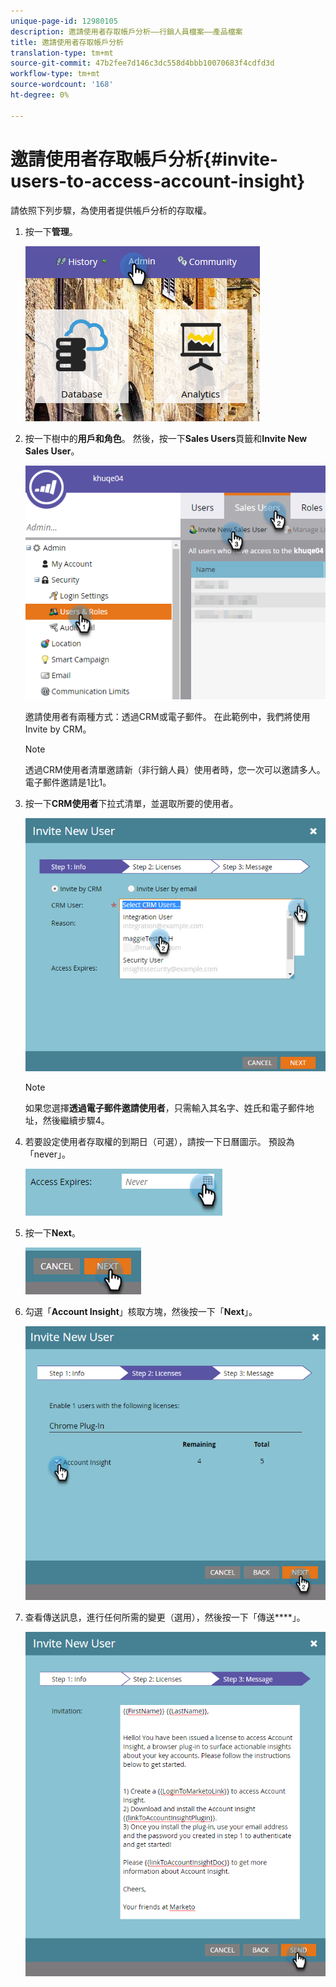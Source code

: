 ```yaml
---
unique-page-id: 12980105
description: 邀請使用者存取帳戶分析——行銷人員檔案——產品檔案
title: 邀請使用者存取帳戶分析
translation-type: tm+mt
source-git-commit: 47b2fee7d146c3dc558d4bbb10070683f4cdfd3d
workflow-type: tm+mt
source-wordcount: '168'
ht-degree: 0%

---
```



# 邀請使用者存取帳戶分析{#invite-users-to-access-account-insight}

請依照下列步驟，為使用者提供帳戶分析的存取權。

1. 按一下&#x200B;**管理**。

   ![](assets/admin-1.png)

1. 按一下樹中的&#x200B;**用戶和角色**。 然後，按一下&#x200B;**Sales Users**&#x200B;頁籤和&#x200B;**Invite New Sales User**。

   ![](assets/two-6.png)

   邀請使用者有兩種方式：透過CRM或電子郵件。 在此範例中，我們將使用Invite by CRM。

   >[!NOTE]
   >
   >透過CRM使用者清單邀請新（非行銷人員）使用者時，您一次可以邀請多人。 電子郵件邀請是1比1。

1. 按一下&#x200B;**CRM使用者**&#x200B;下拉式清單，並選取所要的使用者。

   ![](assets/three-5.png)

   >[!NOTE]
   >
   >如果您選擇&#x200B;**透過電子郵件邀請使用者**，只需輸入其名字、姓氏和電子郵件地址，然後繼續步驟4。

1. 若要設定使用者存取權的到期日（可選），請按一下日曆圖示。 預設為「never」。

   ![](assets/four-5.png)

1. 按一下&#x200B;**Next**。

   ![](assets/five-5.png)

1. 勾選「**Account Insight**」核取方塊，然後按一下「**Next**」。

   ![](assets/six-3.png)

1. 查看傳送訊息，進行任何所需的變更（選用），然後按一下「傳送&#x200B;****」。

   ![](assets/seven-2.png)

